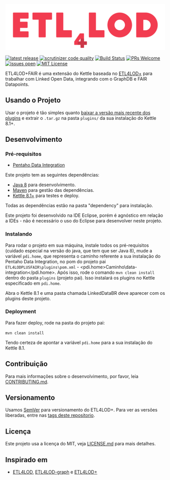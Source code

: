 ![](img/logo_big.png)

[![latest release](https://img.shields.io/github/release/johncurcio/ETL4LODPlus.svg?style=for-the-badge)](https://github.com/johncurcio/ETL4LODPlus/releases) [![scrutinizer code quality](https://img.shields.io/scrutinizer/g/johncurcio/ETL4LODPlus.svg?style=for-the-badge)](https://scrutinizer-ci.com/g/johncurcio/ETL4LODPlus/) [![Build Status](https://img.shields.io/scrutinizer/build/g/johncurcio/ETL4LODPlus.svg?style=for-the-badge)](https://scrutinizer-ci.com/g/johncurcio/ETL4LODPlus/build-status/master) [![PRs Welcome](https://img.shields.io/badge/prs-welcome-f23c50.svg?longCache=true&style=for-the-badge)](http://makeapullrequest.com) [![issues open](https://img.shields.io/github/issues/johncurcio/ETL4LODPlus.svg?style=for-the-badge)](https://github.com/johncurcio/ETL4LODPlus/issues) [![MIT License](https://img.shields.io/badge/license-MIT-FF8B0D.svg?longCache=true&style=for-the-badge)](LICENSE) 

ETL4LOD+FAIR é uma extensão do Kettle baseada no [ETL4LOD+](https://github.com/johncurcio/ETL4LODPlus/releases) para trabalhar com Linked Open Data, integrando com o GraphDB e FAIR Datapoints.

## Usando o Projeto

Usar o projeto é tão simples quanto [baixar a versão mais recente dos plugins](https://github.com/NickolasGomes/ETL4LOD-FAIR/releases) e extrair o ``.tar.gz`` na pasta ``plugins/`` da sua instalação do Kettle 8.1+.

## Desenvolvimento

### Pré-requisitos

* [Pentaho Data Integration](https://sourceforge.net/projects/pentaho/)

Este projeto tem as seguintes dependências:

* [Java 8](https://www.oracle.com/technetwork/java/javase/downloads/jdk8-downloads-2133151.html) para desenvolvimento.
* [Maven](https://maven.apache.org/) para gestão das dependências.
* [Kettle 8.1+](https://sourceforge.net/projects/pentaho/) para testes e deploy.

Todas as dependências estão na pasta "dependency" para instalação.

Este projeto foi desenvolvido na IDE Eclipse, porém é agnóstico em relação a IDEs - não é necessário o uso do Eclipse para desenvolver neste projeto.

### Instalando

Para rodar o projeto em sua máquina, instale todos os pré-requisitos (cuidado especial na versão do java, que tem que ser Java 8), mude a variável ``pdi.home``, que representa o caminho referente a sua instalação do Pentaho Data Integration, no pom do projeto pai ``ETL4LODPLUSFAIR\plugins\pom.xml`` - <pdi.home>Caminho\data-integration</pdi.home>. Após isso, rode o comando ``mvn clean install`` dentro do pasta ``plugins`` (projeto pai). Isso instalará os plugins no Kettle especificado em ``pdi.home``.

Abra o Kettle 8.1 e uma pasta chamada LinkedDataBR deve aparecer com os plugins deste projeto. 

### Deployment

Para fazer deploy, rode na pasta do projeto pai:

``mvn clean install``

Tendo certeza de apontar a variável ``pdi.home`` para a sua instalação do Kettle 8.1.

## Contribuição

Para mais informações sobre o desenvolvimento, por favor, leia [CONTRIBUTING.md](CONTRIBUTING.md).

## Versionamento

Usamos [SemVer](http://semver.org/) para versionamento do ETL4LOD+. Para ver as versões liberadas, entre nas [tags deste repositorio](https://github.com/johncurcio/ETL4LODPlus/tags).

## Licença

Este projeto usa a licença do MIT, veja [LICENSE.md](LICENSE) para mais detalhes.

## Inspirado em

* [ETL4LOD](https://github.com/rogersmendonca/ETL4LOD),  [ETL4LOD-graph](https://github.com/rogersmendonca/ETL4LOD-Graph) e [ETL4LOD+](https://github.com/johncurcio/ETL4LODPlus/)
